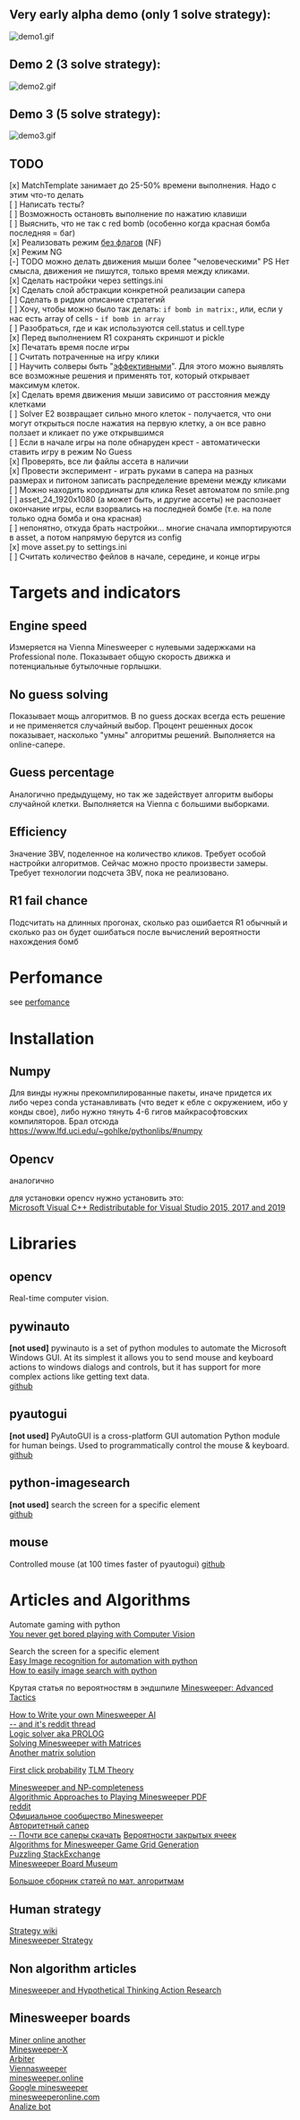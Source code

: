 Very early alpha demo (only 1 solve strategy):  
----------------------------------------

![demo1.gif](.github/demo1.gif)


Demo 2 (3 solve strategy):  
----------------------------------------

![demo2.gif](.github/demo2.gif)

Demo 3 (5 solve strategy):  
----------------------------------------

![demo3.gif](.github/demo3.gif)



TODO
----------------------------------------  

[x] MatchTemplate занимает до 25-50% времени выполнения. Надо с этим что-то делать  
[ ] Написать тесты?  
[ ] Возможность остановть выполнение по нажатию клавиши  
[ ] Выяснить, что не так с red bomb (особенно когда красная бомба последняя = баг)  
[x] Реализовать режим [без флагов](https://minesweeper.online/ru/help/gameplay) (NF)  
[x] Режим NG  
[-] TODO можно делать движения мыши более "человеческими" PS Нет смысла, движения не пишутся, только время между кликами.    
[x] Сделать настройки через settings.ini  
[x] Сделать слой абстракции конкретной реализации сапера  
[ ] Сделать в ридми описание стратегий  
[ ] Хочу, чтобы можно было так делать: `if bomb in matrix:`, или, если у нас есть array of cells - `if bomb in array`  
[ ] Разобраться, где и как используются cell.status и cell.type  
[x] Перед выполнением R1 сохранять скриншот и pickle  
[x] Печатать время после игры  
[ ] Считать потраченные на игру клики  
[ ] Научить солверы быть "[эффективными](https://minesweeper.online/ru/help/efficiency)". Для этого можно выявлять все возможные решения и применять тот, который открывает максимум клеток.  
[x] Сделать время движения мыши зависимо от расстояния между клетками  
[ ] Solver E2 возвращает сильно много клеток - получается, что они могут открыться после нажатия на первую клетку, а он все равно ползает и кликает по уже открывшимся    
[ ] Если в начале игры на поле обнаруден крест - автоматически ставить игру в режим No Guess    
[x] Проверять, все ли файлы ассета в наличии  
[x] Провести эксперимент - играть руками в сапера на разных размерах и питоном записать распределение времени между кликами    
[ ] Можно находить координаты для клика Reset автоматом по smile.png  
[ ] asset_24_1920x1080 (а может быть, и другие ассеты) не распознает окончание игры, если взорвались на последней бомбе (т.е. на поле только одна бомба и она красная)  
[ ] непонятно, откуда брать настройки... многие сначала импортируются в asset, а потом напрямую берутся из config  
[x] move asset.py to settings.ini  
[ ] Считать количество фейлов в начале, середине, и конце игры  



Targets and indicators
=======================

Engine speed
-----------------

Измеряется на Vienna Minesweeper с нулевыми задержками на Professional поле. Показывает общую скорость движка и
потенциальные бутылочные горлышки.

No guess solving
---------------------

Показывает мощь алгоритмов. В no guess досках всегда есть решение и не применяется случайный выбор. Процент
решенных досок показывает, насколько "умны" алгоритмы решений. Выполняется на online-сапере.

Guess percentage
---------------------

Аналогично предыдущему, но так же задействует алгоритм выборы случайной клетки. Выполняется на Vienna с большими
выборками.

Efficiency
------------------

Значение 3BV, поделенное на количество кликов. Требует особой настройки алгоритмов. Сейчас можно просто произвести замеры.
Требует технологии подсчета 3BV, пока не реализовано.

R1 fail chance
----------------------

Подсчитать на длинных прогонах, сколько раз ошибается R1 обычный и сколько раз он будет ошибаться после
вычислений вероятности нахождения бомб 

Perfomance
====================

see [perfomance](perfomance.md)


Installation
=====================

Numpy
------------

Для винды нужны прекомпилированные пакеты, иначе придется их либо через conda устанавливать (что ведет к ебле с 
окружением, ибо у конды свое), либо нужно тянуть 4-6 гигов майкрасофтовских компиляторов. Брал отсюда
https://www.lfd.uci.edu/~gohlke/pythonlibs/#numpy

Opencv
-------------

аналогично

для установки opencv нужно установить это:  
[Microsoft Visual C++ Redistributable for Visual Studio 2015, 2017 and 2019](https://docs.microsoft.com/en-US/cpp/windows/latest-supported-vc-redist?view=msvc-160)


Libraries
========================

opencv
-------------

Real-time computer vision.

pywinauto
--------------

**[not used]** pywinauto is a set of python modules to automate the Microsoft Windows GUI. At its simplest it allows you to send mouse and keyboard actions to windows dialogs and controls, but it has support for more complex actions like getting text data.  
 [github](https://github.com/pywinauto/pywinauto)

pyautogui
-----------------

**[not used]** PyAutoGUI is a cross-platform GUI automation Python module for human beings. Used to programmatically control the mouse & keyboard.  
 [github](https://github.com/asweigart/)

python-imagesearch
-------------------

**[not used]** search the screen for a specific element  
 [github](https://github.com/drov0/python-imagesearch)

mouse
-----------
Controlled mouse (at 100 times faster of pyautogui)
 [github](https://github.com/boppreh/mouse)

Articles and Algorithms
==================

Automate gaming with python  
 [You never get bored playing with Computer Vision](https://towardsdatascience.com/you-never-get-bored-playing-with-computer-vision-cb93cbd3274a)

Search the screen for a specific element  
 [Easy Image recognition for automation with python](https://medium.com/@martin.lees/image-recognition-for-automation-with-python-711ac617b4e5)  
 [How to easily image search with python](https://brokencode.io/how-to-easily-image-search-with-python/)  

Крутая статья по вероятностям в эндшпиле
[Minesweeper: Advanced Tactics](http://www.nothings.org/games/minesweeper/)  

[How to Write your own Minesweeper AI](https://luckytoilet.wordpress.com/2012/12/23/2125/)  
[-- and it's reddit thread](https://www.reddit.com/r/programming/comments/15c4e1/how_to_write_your_own_minesweeper_ai_very/)    
[Logic solver aka PROLOG](https://dev.to/krlove/creating-advanced-minesweeper-solver-using-logic-programming-2ppd)  
[Solving Minesweeper with Matrices](https://massaioli.wordpress.com/2013/01/12/solving-minesweeper-with-matricies/)  
[Another matrix solution](https://quantum-p.livejournal.com/19616.html)  

[First click probability](https://minesweepergame.com/website/tim-kostka/firstclick.html)
[TLM Theory](https://minesweepergame.com/website/tim-kostka/tlmtheory.html)
  
[Minesweeper and NP-completeness](http://web.mat.bham.ac.uk/R.W.Kaye/minesw/ordmsw.htm)  
[Algorithmic Approaches to Playing Minesweeper PDF](https://pdfhost.io/v/uvgsPGU7Y_Algorithmic_Approaches_to_Playing_Minesweeper)  
[reddit](https://www.reddit.com/r/Minesweeper/comments/8b3b30/odds_of_winning_at_minesweeper/)  
[Официальное сообщество Minesweeper](https://www.reddit.com/r/Minesweeper/)  
[Авторитетный сапер](http://www.minesweeper.info/)  
[-- Почти все саперы скачать](https://www.minesweeper.info/downloads/SuperMinesweeper.html)
[Вероятности закрытых ячеек](https://docs.google.com/document/d/10YxF7QWxqVcl2Cgxo_mu6Q33uUjKxb9Q0F5gmp3r74c/edit)  
[Algorithms for Minesweeper Game Grid Generation](https://dspace.cvut.cz/bitstream/handle/10467/68632/F3-BP-2017-Cicvarek-Jan-Algorithms%20for%20Minesweeper%20Game%20Grid%20Generation.pdf)  
[Puzzling StackExchange](https://puzzling.stackexchange.com/search?page=1&tab=Relevance&q=minesweeper)  
[Minesweeper Board Museum](https://mzrg.com/js/mbm/index.html)  

[Большое сборник статей по мат. алгоритмам](https://minesweepergame.com/math-papers.php)  

Human strategy
-----------------------
[Strategy wiki](http://www.minesweeper.info/wiki/Strategy)  
[Minesweeper Strategy](https://minesweepergame.com/strategy.php)

Non algorithm articles
-------------------------
[Minesweeper and Hypothetical Thinking Action Research](https://files.eric.ed.gov/fulltext/ED509464.pdf)  

Minesweeper boards
-------------------------

[Miner online another](https://mines.zone/ru/)  
[Minesweeper-X](https://minesweepergame.com/download/minesweeper-x.php)  
[Arbiter](https://minesweepergame.com/download/arbiter.php)  
[Viennasweeper](https://minesweepergame.com/download/viennasweeper.php)  
[minesweeper.online](https://minesweeper.online/)  
[Google minesweeper](https://www.google.com/fbx?fbx=minesweeper)  
[minesweeperonline.com](https://minesweeperonline.com/)  
[Analize bot](https://davidnhill.github.io/JSMinesweeper/)  
